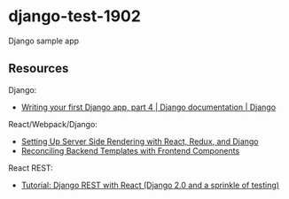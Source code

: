 # django-test-1902

Django sample app

## Resources

Django:

- [Writing your first Django app, part 4 | Django documentation | Django](https://docs.djangoproject.com/en/1.8/intro/tutorial04/)

React/Webpack/Django:

- [Setting Up Server Side Rendering with React, Redux, and Django](https://medium.com/meural-product-development/setting-up-server-side-rendering-with-react-redux-and-django-4d6f4d2fd705)
- [Reconciling Backend Templates with Frontend Components](https://hackernoon.com/reconciling-djangos-mvc-templates-with-react-components-3aa986cf510a)

React REST:

- [Tutorial: Django REST with React (Django 2.0 and a sprinkle of testing)](https://www.valentinog.com/blog/tutorial-api-django-rest-react/)

